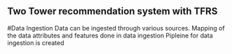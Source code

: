 ## Two Tower recommendation system with TFRS
#Data Ingestion
Data can be ingested through various sources. Mapping of the data attributes and features done in data ingestion 
Pipleine for data ingestion is created 
